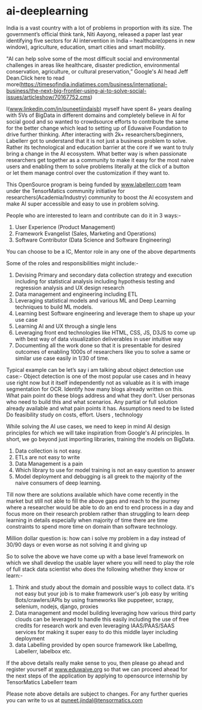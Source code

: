 # ai-deeplearning

India is a vast country with a lot of problems in proportion with its size. The government’s official think tank, Niti Aayong, released a paper last year identifying five sectors for AI intervention in India – healthcare(opens in new window), agriculture, education, smart cities and smart mobility.

"AI can help solve some of the most difficult social and environmental challenges in areas like healthcare, disaster prediction, environmental conservation, agriculture, or cultural preservation,” Google's AI head Jeff Dean.Click here to read more(https://timesofindia.indiatimes.com/business/international-business/the-next-big-frontier-using-ai-to-solve-social-issues/articleshow/70167752.cms)

I(www.linkedin.com/in/puneetjindaisb) myself have spent 8+ years dealing with 5Vs of BigData in different domains and completely believe in AI for social good and so wanted to crowdsource efforts to contribute the same for the better change which lead to setting up of Eduwaive Foundation to drive further thinking. After interacting with 2k+ researchers/beginners, Labellerr got to understand that it is not just a business problem to solve. Rather its technological  and education barrier at the core if we want to truly bring a change in the AI ecosystem. What better way is when passionate researchers get together as a community to make it easy for the most naive users and enabling them to solve problems literally at the click of a button or let them manage control over the customization if they want to.

This OpenSource program is being funded by www.labellerr.com team under the TensorMatics community initiative for researchers(Academia/Industry) community to boost the AI ecosystem and make AI super accessible and easy to use in problem solving.

People who are interested to learn and contribute can do it in 3 ways:-
1) User Experience (Product Management)
2) Framework Evangelist (Sales, Marketing and Operations)
3) Software Contributor (Data Science and Software Engineering)


You can choose to be a IC, Mentor role in any one of the above departments

Some of the roles and responsibilities might include:-
1. Devising Primary and secondary data collection strategy and execution including for statistical analysis including hypothesis testing and regression analysis and UX design research
2. Data management and engineering including ETL
3. Leveraging statistical models and various ML and Deep Learning techniques to build ML models.
4. Learning best Software engineering and leverage them to shape up your use case
5. Learning AI and UX through a single lens
6. Leveraging front end technologies like HTML, CSS, JS, D3JS to come up with best way of data visualization deliverables in user intuitive way
7. Documenting all the work done so that it is presentable for desired outcomes of enabling 1000s of researchers like you to solve a same or similar use case easily in 1/30 of time.

Typical example can be let’s say i am talking about object detection use case:-
Object detection is one of the most popular use cases and in heavy use right now but it itself independently not as valuable as it is with image segmentation for OCR. Identify how many blogs already written on this. What pain point do these blogs address and what they don’t. User personas who need to build this and what scenarios. Any partial or full solution already available and what pain points it has. Assumptions need to be listed
Do feasibility study on costs, effort. Users , technology

While solving the AI use cases, we need to keep in mind AI design principles for which we will take inspiration from Google's AI principles. In short, we go beyond just importing libraries, training the models on BigData.
1) Data collection is not easy.
2) ETLs are not easy to write
3) Data Management is a pain
4) Which library to use for model training is not an easy question to answer
5) Model deployment and debugging is all greek to the majority of the naive consumers of deep learning.

Till now there are solutions available which have come recently in the market but still not able to fill the above gaps and reach to the journey where a researcher would be able to do an end to end process in a day and focus more on their research problem rather than struggling to learn deep learning in details especially when majority of time there are time constraints to spend more time on domain than software technology.

Million dollar question is: how can i solve my problem in a day instead of 30/90 days or even worse as not solving it and giving up

So to solve the above we have come up with a base level framework on which we shall develop the usable layer where you will need to play the role of full stack data scientist who does the following whether they know or learn:-
1) Think and study about the domain and possible ways to collect data. it's not easy but your job is to make framework user's job easy by writing Bots/crawlers/APIs by using frameworks like puppeteer, scrapy, selenium, nodejs, django, proxies
2) Data management and model building leveraging how various third party clouds can be leveraged to handle this easily including the use of free credits for research work and even leveraging IAAS/PAAS/SAAS services for making it super easy to do this middle layer including deployment
3) data Labelling provided by open source framework like LabelImg, Labellerr, labelbox etc.

If the above details really make sense to you, then please go ahead and register yourself at www.eduwaive.org so that we can proceed ahead for the next steps of the application by applying to opensource internship by TensorMatics Labellerr team

Please note above details are subject to changes. For any further queries you can write to us at puneet.jindal@tensormatics.com
